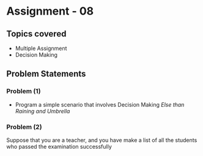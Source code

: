 # Assignment - 08

## Topics covered

- Multiple Assignment
- Decision Making


## Problem Statements

### Problem (1)

- Program a simple scenario that involves Decision Making _Else than Raining and Umbrella_

### Problem (2)

  Suppose that you are a teacher, and you have make a list of all the students who passed the examination successfully


